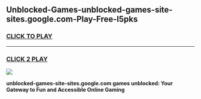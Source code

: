 
## Unblocked-Games-unblocked-games-site-sites.google.com-Play-Free-l5pks
<h3>
<a href="https://premium76.site?title=unblocked-games-site-sites.google.com&ref=10A">CLICK TO PLAY</a></h3>
<hr>

<h3>
<a href="https://premium76.site?title=unblocked-games-site-sites.google.com&ref=10A">CLICK 2 PLAY</a>
  
</h3>

<a href="https://premium76.site?title=unblocked-games-site-sites.google.com&ref=10A"><img src="https://clearcache.store/games.png"></a>


**unblocked-games-site-sites.google.com games unblocked: Your Gateway to Fun and Accessible Online Gaming**
